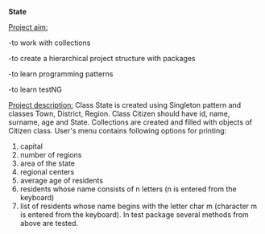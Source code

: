**State**

<ins> Project aim: </ins>

-to work with collections

-to create a hierarchical project structure with packages

-to learn programming patterns

-to learn testNG

<ins> Project description:</ins>
Class State is created using Singleton pattern and classes Town, District, Region. Class Citizen should have id, name, surname, age and State.
Collections are created and filled with objects of Citizen class.
User's menu contains following options for printing:
1. capital 
2. number of regions
3. area of the state
4. regional centers
5. average age of residents
6. residents whose name consists of n letters (n is entered from the keyboard)
7. list of residents whose name begins with the letter char m (character m is entered from the keyboard).
   In test package several methods from above are tested.
